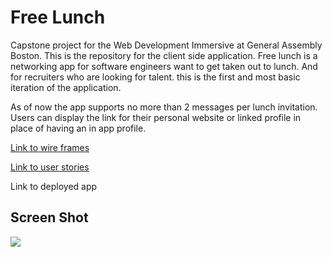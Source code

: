 # Free Lunch

Capstone project for the Web Development Immersive at General Assembly Boston. This is the repository for the client side application. Free lunch is a networking app for software engineers want to get taken out to lunch. And for recruiters who are looking for talent. this is the first and most basic iteration of the application.

As of now the app supports no more than 2 messages per lunch invitation. Users can display the link for their personal website or linked profile in place of having an in app profile.

[Link to wire frames](http://imgur.com/a/zT79X)

[Link to user stories](https://www.dropbox.com/s/5vsgxw92bowak0o/free-lunch-stories.pdf?dl=0)

Link to deployed app

## Screen Shot

![](http://i.imgur.com/VE2kY0N.png)
